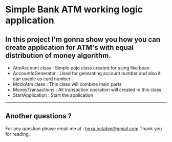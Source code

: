 # Simple Bank ATM working logic application
<h2>In this project I'm gonna show you how you can create application for ATM's with <b>equal distribution of money</b> algorithm.</h2>
<ul>
<li>AtmAccount class : Simple pojo class created for using like bean</li>
<li>AccountIdGenerator : Used for generating account number and also it can usable as card number</li>
<li>MockAtm class : This class will combine main parts</li>
<li>MoneyTransactions : All transaction operation will created in this class</li>
<li>StartApplication : Start the application</li>
</ul>
<hr>
<h2>Another questions ?</h2> 
For any question please email me at : <a href="mailto:hexa.octabin@gmail.com">hexa.octabin@gmail.com</a>
Thank you for reading.
